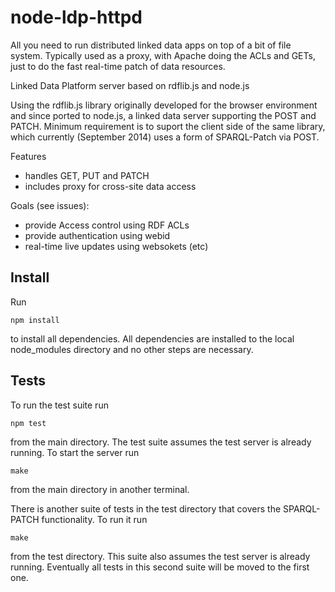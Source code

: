node-ldp-httpd
==============

All you need to run distributed linked data apps on top of a bit of file system.  Typically used as a proxy, with Apache doing the ACLs and GETs, just to do the fast real-time patch of data resources.

Linked Data Platform server based on rdflib.js and node.js

Using the rdflib.js library originally developed for the browser environment
and since ported to node.js, a linked data server supporting the POST and PATCH.
Minimum requirement is to suport the client side of the same library, which currently (September 2014)
uses a form of SPARQL-Patch via POST.

Features

- handles GET, PUT and PATCH
- includes proxy for cross-site data access

Goals (see issues):

- provide Access control using RDF ACLs
- provide authentication using webid
- real-time live updates using websokets (etc)


Install
-------

Run

    npm install

to install all dependencies. All dependencies are installed to the local node_modules directory and no other steps are necessary.

Tests
------

To run the test suite run

    npm test

from the main directory. The test suite assumes the test server is already running. To start the server run

    make

from the main directory in another terminal.

There is another suite of tests in the test directory that covers the SPARQL-PATCH functionality. To run it run

    make

from the test directory. This suite also assumes the test server is already running. Eventually all tests in this second suite will be moved to the first one.
